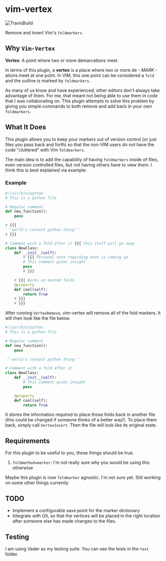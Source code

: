# vim-vertex
![TravisBuild](https://travis-ci.org/tjdevries/vim-vertex.svg?branch=master)

Remove and insert Vim's `foldmarkers`.

## Why `Vim-Vertex`

**Vertex**: A point where two or more demarcations meet.

In terms of this plugin, a **vertex** is a place where two or more de - _MARK_ - ations meet at one point. In VIM, this one point can be considered a `fold` and the outline is marked by `foldmarkers`. 

As many of us know and have experienced, other editors don't always take advantage of them. For me, that meant not being able to use them in code that I was collaborating on. This plugin attempts to solve this problem by giving you simple commands to both remove and add back in your own `foldmarkers`.

## What It Does

This plugin allows you to keep your markers out of version control (or just files you pass back and forth) so that the non-VIM users do not have the code "cluttered" with Vim `foldmarkers`.

The main idea is to add the capability of having `foldmarkers` inside of files, even version controlled files, but not having others have to view them. I think this is best explained via example:

### Example

```python
#!/usr/bin/python
# This is a python file

# Regular comment
def new_function():
    pass

# {{{
'''world's coolest python thing'''
# }}}

# Comment with a fold after it {{{ this stuff will go away
class NewClass:
    def __init__(self):
        # {{{ Personal note regarding what is coming up
        # This comment gives insight
        pass
        # }}}

    # {{{ Works on nested folds
    @property
    def cool(self):
        return True
    # }}}
    # }}}
```

After running `VertexRemove`, vim-vertex will remove all of the fold markers. It will then look like the file below.

```python
#!/usr/bin/python
# This is a python file

# Regular comment
def new_function():
    pass

'''world's coolest python thing'''

# Comment with a fold after it
class NewClass:
    def __init__(self):
        # This comment gives insight
        pass

    @property
    def cool(self):
        return True
```

It stores the information required to place those folds back in another file (this could be changed if someone thinks of a better way!). To place them back, simply call `VertexInsert`. Then the file will look like its original state.

## Requirements

For this plugin to be useful to you, these things should be true.

1. `foldmethod=marker`: I'm not really sure why you would be using this otherwise

Maybe this plugin is now `foldmarker` agnostic. I'm not sure yet. Still working on some other things currently

## TODO

- Implement a configurable save point for the marker dictionary
- Integrate with Git, so that the vertices will be placed in the right location after someone else has made changes to the files.

## Testing

I am using Vader as my testing suite. You can see the tests in the `test` folder.
